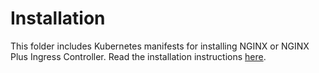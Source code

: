 # Installation

This folder includes Kubernetes manifests for installing NGINX or NGINX Plus Ingress Controller. Read the installation
instructions [here](https://docs.nginx.com/nginx-ingress-controller/installation/).
